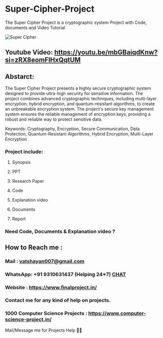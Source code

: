# Super-Cipher-Project
The Super Cipher Project is a cryptographic system Project with Code, documents and Video Tutorial

![Super Cipher](https://github.com/user-attachments/assets/ca71c24a-3525-484f-8e76-1a545ce60fc7)

## Youtube Video: https://youtu.be/mbGBaiqdKnw?si=zRX8eomFlHxQqtUM

## Abstarct:
The Super Cipher Project presents a highly secure cryptographic system designed to provide ultra-high security for sensitive information. The project combines advanced cryptographic techniques, including multi-layer encryption, hybrid encryption, and quantum-resistant algorithms, to create an unbreakable encryption system. The project's secure key management system ensures the reliable management of encryption keys, providing a robust and reliable way to protect sensitive data.

Keywords: Cryptography, Encryption, Secure Communication, Data Protection, Quantum-Resistant Algorithms, Hybrid Encryption, Multi-Layer Encryption

### Project include: 

1. Synopsis

2. PPT

3. Research Paper


4. Code

5. Explanation video

6. Documents

7. Report


### Need Code, Documents & Explanation video ? 

## How to Reach me :

### Mail : vatshayan007@gmail.com 

### WhatsApp: +91 9310631437 (Helping 24*7) **[CHAT](https://wa.me/message/CHWN2AHCPMAZK1)** 

### Website : https://www.finalproject.in/

### Contact me for any kind of help on projects.
### 1000 Computer Science Projects : https://www.computer-science-project.in/


Mail/Message me for Projects Help 🙏🏻
